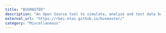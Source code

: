 ```yaml
---
title: "BUSMASTER"
description: "An Open Source tool to simulate, analyze and test data bus systems such as CAN, LIN, FlexRay."
external_url: "https://rbei-etas.github.io/busmaster/"
category: "Miscellaneous"
---
```

